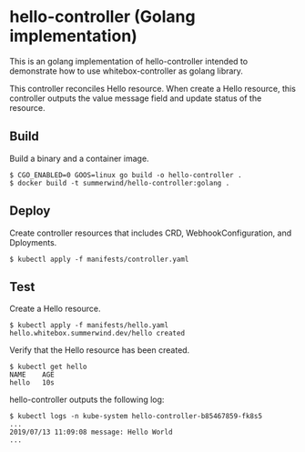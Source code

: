 # hello-controller (Golang implementation)

This is an golang implementation of hello-controller intended to demonstrate how to use whitebox-controller as golang library.

This controller reconciles Hello resource. When create a Hello resource, this controller outputs the value message field and update status of the resource.

## Build

Build a binary and a container image.

```
$ CGO_ENABLED=0 GOOS=linux go build -o hello-controller .
$ docker build -t summerwind/hello-controller:golang .
```

## Deploy

Create controller resources that includes CRD, WebhookConfiguration, and Dployments.

```
$ kubectl apply -f manifests/controller.yaml
```

## Test

Create a Hello resource.

```
$ kubectl apply -f manifests/hello.yaml
hello.whitebox.summerwind.dev/hello created
```

Verify that the Hello resource has been created.

```
$ kubectl get hello
NAME    AGE
hello   10s
```

hello-controller outputs the following log:

```
$ kubectl logs -n kube-system hello-controller-b85467859-fk8s5
...
2019/07/13 11:09:08 message: Hello World
...
```
